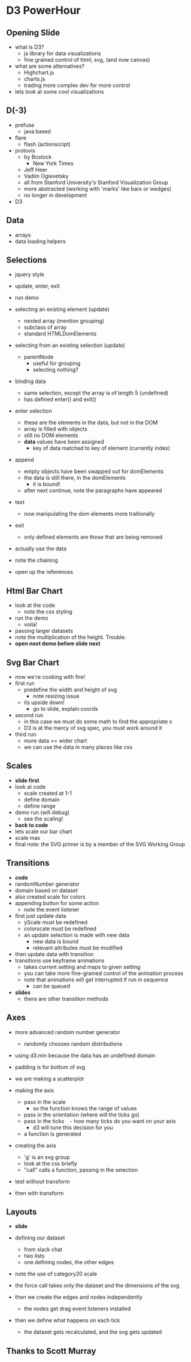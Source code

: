 # D3 PowerHour

## Opening Slide
- what is D3?
  - js library for data visualizations
  - fine grained control of html, svg, (and now canvas)
- what are some alternatives?
  - Highchart.js
  - charts.js
  - trading more complex dev for more control
- lets look at some cool visualizations

## D(-3)
- prefuse
  - java based
- flare
  - flash (actionscript)
- protovis
  - by Bostock
    - New York Times
  - Jeff Heer
  - Vadim Ogievetsky
  - all from Stanford University's Stanford Visualization Group
  - more abstracted (working with 'marks' like bars or wedges)
  - no longer in development
 - D3 
 
 ## Data
 - arrays
 - data loading helpers
 
 ## Selections
 - jquery style
 - update, enter, exit
 - run demo
  - selecting an existing element (update)
    - nested array (mention grouping)
    - subclass of array
    - standard HTMLDomElements
  - selecting from an existing selection (update)
    - parentNode
      - useful for grouping
      - selecting nothing?
  - binding data
    - same selection, except the array is of length 5 (undefined)
    - has defined enter() and exit()
  - enter selection
    - these are the elements in the data, but not in the DOM
    - array is filled with objects
    - still no DOM elements
    - __data__ values have been assigned
      - key of data matched to key of element (currently index)
  - append
    - empty objects have been swapped out for domElements
    - the data is still there, in the domElements
      - it is bound!
    - after next continue, note the paragraphs have appeared
  - text
    - now manipulating the dom elements more traitionally
  - exit
    - only defined elements are those that are being removed
  - actually use the data
  - note the chaining
  
  - open up the references

## Html Bar Chart

- look at the code
  - note the css styling
- run the demo
  - voila!
- passing larger datasets
-  note the multiplication of the height. Trouble.
- **open next demo before slide next**

## Svg Bar Chart

- now we're cooking with fire!
- first run
  - predefine the width and height of svg
    - note resizing issue
  - its upside down!
    - go to slide, explain coords
- second run 
  - in this case we must do some math to find the appropriate x
  - D3 is at the mercy of svg spec, you must work around it
- third run
  - more data == wider chart
  - we can use the data in many places like css

## Scales

- **slide first**
- look at code
  - scale created at 1-1
  - define domain
  - define range
- demo run (will debug)
  - see the scaling!
- **back to code**
 - lets scale our bar chart
  - scale max
- final note: the SVG primer is by a member of the SVG Working Group

## Transitions
- **code**
- randomNumber generator
- domain based on dataset
- also created scale for colors
- appending button for some action
  - note the event listener
- first just update data
  - yScale must be redefined
  - colorscale must be redefined
  - an update selection is made with new data
    - new data is bound
    - relevant attributes must be modified
- then update data with transition
- transitions use keyframe animations
  - takes current setting and maps to given setting
  - you can take more fine-grained control of the animation process
  - note that animations will get interrupted if run in sequence
    - can be queued
- **slides**
  - there are other transition methods

## Axes
- more advanced random number generator
  - randomly chooses random distributions
- using d3.min because the data has an undefined domain
- padding is for bottom of svg
- we are making a scatterplot

- making the axis
  - pass in the scale
    - so the function knows the range of values
  - pass in the orientation (where will the ticks go)
  - pass in the ticks
    - how many ticks do you want on your axis
      - d3 will tune this decision for you
  - a function is generated

- creating the axis
  - 'g' is an svg group
  - look at the css briefly
  - "call" calls a function, passing in the selection
- test without transform
- then with transform

## Layouts
- **slide**

- defining our dataset
  - from slack chat
  - two lists
  - one defining nodes, the other edges
- note the use of category20 scale

- the force call takes only the dataset and the dimensions of the svg

- then we create the edges and nodes independently
  - the nodes get drag event listeners installed

- then we define what happens on each tick
  - the dataset gets recalculated, and the svg gets updated
  
## Thanks to Scott Murray
